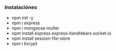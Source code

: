 ### Instalaciónes 
- npm init -y
- npm i express
- npm i mongoose multer
- npm install express express-handlebars socket.io
- npm install session-file-store
- npm i bcrypt